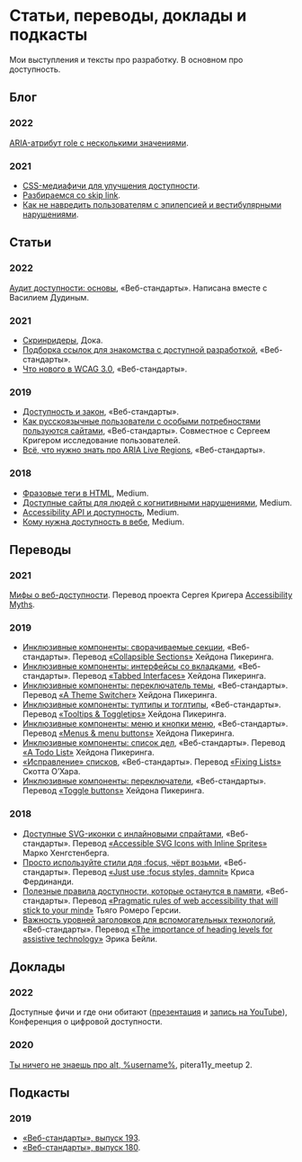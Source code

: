# Статьи, переводы, доклады и подкасты
Мои выступления и тексты про разработку. В основном про доступность.

## Блог
### 2022
[ARIA-атрибут role с несколькими значениями](https://tatiana-fokina-blog.ru/posts/aria-attribute-role-with-multiple-values/).
### 2021
- [CSS-медиафичи для улучшения доступности](https://tatiana-fokina-blog.ru/posts/css-media-features-for-a11y/).
- [Разбираемся со skip link](https://tatiana-fokina-blog.ru/posts/understanding-a-skip-link/).
- [Как не навредить пользователям с эпилепсией и вестибулярными нарушениями](https://tatiana-fokina-blog.ru/posts/how-to-protect-users-with-epilepsy-and-vd/).

## Статьи
### 2022
[Аудит доступности: основы](https://web-standards.ru/articles/a11y-audit-basics/), «Веб-стандарты». Написана вместе с Василием Дудиным.
### 2021
- [Скринридеры](https://doka.guide/html/screenreaders/), Дока.
- [Подборка ссылок для знакомства с доступной разработкой](https://web-standards.ru/articles/a11y-links/), «Веб-стандарты».
- [Что нового в WCAG 3.0](https://web-standards.ru/articles/wcag3-changes/), «Веб-стандарты».
### 2019
- [Доступность и закон](https://web-standards.ru/articles/a11y-and-law/), «Веб-стандарты».
- [Как русскоязычные пользователи с особыми потребностями пользуются сайтами](https://web-standards.ru/articles/a11y-poll-2019/), «Веб-стандарты». Совместное с Сергеем Кригером исследование пользователей.
- [Всё, что нужно знать про ARIA Live Regions](https://web-standards.ru/articles/aria-live-regions/), «Веб-стандарты».
### 2018
- [Фразовые теги в HTML](https://medium.com/@fokinatatiana/%D1%84%D1%80%D0%B0%D0%B7%D0%BE%D0%B2%D1%8B%D0%B5-%D1%82%D0%B5%D0%B3%D0%B8-%D0%B2-html-1b71f0b047), Medium.
- [Доступные сайты для людей с когнитивными нарушениями](https://medium.com/@fokinatatiana/%D0%B4%D0%BE%D1%81%D1%82%D1%83%D0%BF%D0%BD%D1%8B%D0%B5-%D1%81%D0%B0%D0%B9%D1%82%D1%8B-%D0%B4%D0%BB%D1%8F-%D0%BB%D1%8E%D0%B4%D0%B5%D0%B9-%D1%81-%D0%BA%D0%BE%D0%B3%D0%BD%D0%B8%D1%82%D0%B8%D0%B2%D0%BD%D1%8B%D0%BC%D0%B8-%D0%BD%D0%B0%D1%80%D1%83%D1%88%D0%B5%D0%BD%D0%B8%D1%8F%D0%BC%D0%B8-791e64974420), Medium.
- [Accessibility API и доступность](https://medium.com/@fokinatatiana/accessibility-api-%D0%B8-%D0%B4%D0%BE%D1%81%D1%82%D1%83%D0%BF%D0%BD%D0%BE%D1%81%D1%82%D1%8C-5a0a93931397), Medium.
- [Кому нужна доступность в вебе](https://medium.com/@fokinatatiana/%D0%BA%D0%BE%D0%BC%D1%83-%D0%BD%D1%83%D0%B6%D0%BD%D0%B0-%D0%B4%D0%BE%D1%81%D1%82%D1%83%D0%BF%D0%BD%D0%BE%D1%81%D1%82%D1%8C-%D0%B2-%D0%B2%D0%B5%D0%B1%D0%B5-6a86dc3e532f), Medium.

## Переводы
### 2021
[Мифы о веб-доступности](https://a11ymyths.com/ru/). Перевод проекта Сергея Кригера [Accessibility Myths](https://a11ymyths.com).
### 2019
- [Инклюзивные компоненты: сворачиваемые секции](https://web-standards.ru/articles/collapsible-sections/), «Веб-стандарты». Перевод [«Collapsible Sections»](https://inclusive-components.design/collapsible-sections/) Хейдона Пикеринга.
- [Инклюзивные компоненты: интерфейсы со вкладками](https://web-standards.ru/articles/tabbed-interfaces/), «Веб-стандарты». Перевод [«Tabbed Interfaces»](https://inclusive-components.design/tabbed-interfaces/) Хейдона Пикеринга.
- [Инклюзивные компоненты: переключатель темы](https://web-standards.ru/articles/theme-switcher/), «Веб-стандарты». Перевод [«A Theme Switcher»](https://inclusive-components.design/a-theme-switcher/) Хейдона Пикеринга.
- [Инклюзивные компоненты: тултипы и тоглтипы](https://web-standards.ru/articles/tooltips-toggletips/), «Веб-стандарты». Перевод [«Tooltips & Toggletips»](https://inclusive-components.design/tooltips-toggletips/) Хейдона Пикеринга.
- [Инклюзивные компоненты: меню и кнопки меню](https://web-standards.ru/articles/menu-buttons/), «Веб-стандарты». Перевод [«Menus & menu buttons»](https://inclusive-components.design/menus-menu-buttons/) Хейдона Пикеринга.
- [Инклюзивные компоненты: список дел](https://web-standards.ru/articles/a-todo-list/), «Веб-стандарты». Перевод [«A Todo List»](https://inclusive-components.design/a-todo-list/) Хейдона Пикеринга.
- [«Исправление» списков](https://web-standards.ru/articles/fixing-lists/), «Веб-стандарты». Перевод [«Fixing Lists»](https://www.scottohara.me/blog/2019/01/12/lists-and-safari.html) Скотта О’Хара.
- [Инклюзивные компоненты: переключатели](https://web-standards.ru/articles/toggle-buttons/), «Веб-стандарты». Перевод [«Toggle buttons»](https://inclusive-components.design/toggle-button/) Хейдона Пикеринга.
### 2018
- [Доступные SVG-иконки с инлайновыми спрайтами](https://web-standards.ru/articles/accessible-svg-icons/), «Веб-стандарты». Перевод [«Accessible SVG Icons with Inline Sprites»](https://www.24a11y.com/2018/accessible-svg-icons-with-inline-sprites/) Марко Хенгстенберга.
- [Просто используйте стили для :focus, чёрт возьми](https://web-standards.ru/articles/just-use-focus/), «Веб-стандарты». Перевод [«Just use :focus styles, damnit»](https://gomakethings.com/just-use-focus-styles-damnit/) Криса Фердинанди.
- [Полезные правила доступности, которые останутся в памяти](https://web-standards.ru/articles/pragmatic-a11y-rules/), «Веб-стандарты». Перевод [«Pragmatic rules of web accessibility that will stick to your mind»](https://medium.com/free-code-camp/pragmatic-rules-of-web-accessibility-that-will-stick-to-your-mind-9d3eb85a1a28) Тьяго Ромеро Герсии.
- [Важность уровней заголовков для вспомогательных технологий](https://web-standards.ru/articles/heading-levels/), «Веб-стандарты». Перевод [«The importance of heading levels for assistive technology»](https://webdesign.tutsplus.com/articles/the-importance-of-heading-levels-for-assistive-technology--cms-31753) Эрика Бейли.

## Доклады
### 2022
Доступные фичи и где они обитают ([презентация](https://docs.google.com/presentation/d/1yy_CoFHCSts4_bSJXofXT2rCSSfSR6T9NiLM02V_6_s/edit?usp=sharing) и [запись на YouTube](https://youtu.be/s8JwoE91xcA)), Конференция о цифровой доступности.
### 2020
[Ты ничего не знаешь про alt, %username%](https://youtu.be/bEj3qur8vjU), pitera11y_meetup 2.

## Подкасты
### 2019
- [«Веб-стандарты», выпуск 193](https://web-standards.ru/podcast/193/).
- [«Веб-стандарты», выпуск 180](https://web-standards.ru/podcast/180/).
